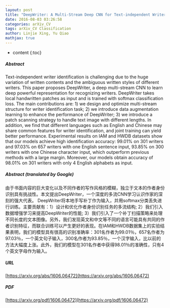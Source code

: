 ```yaml
---
layout: post
title: "DeepWriter: A Multi-Stream Deep CNN for Text-independent Writer Identification"
date: 2016-08-03 03:26:58
categories: arXiv_CV
tags: arXiv_CV Classification
author: Linjie Xing, Yu Qiao
mathjax: true
---
```


* content
{:toc}

##### Abstract
Text-independent writer identification is challenging due to the huge variation of written contents and the ambiguous written styles of different writers. This paper proposes DeepWriter, a deep multi-stream CNN to learn deep powerful representation for recognizing writers. DeepWriter takes local handwritten patches as input and is trained with softmax classification loss. The main contributions are: 1) we design and optimize multi-stream structure for writer identification task; 2) we introduce data augmentation learning to enhance the performance of DeepWriter; 3) we introduce a patch scanning strategy to handle text image with different lengths. In addition, we find that different languages such as English and Chinese may share common features for writer identification, and joint training can yield better performance. Experimental results on IAM and HWDB datasets show that our models achieve high identification accuracy: 99.01% on 301 writers and 97.03% on 657 writers with one English sentence input, 93.85% on 300 writers with one Chinese character input, which outperform previous methods with a large margin. Moreover, our models obtain accuracy of 98.01% on 301 writers with only 4 English alphabets as input.

##### Abstract (translated by Google)
由于书面内容的巨大变化以及不同作者的写作风格的模糊，独立于文本的作者身份识别具有挑战性。本文提出DeepWriter，一个深度的多流CNN学习认识作家的深刻的强大代表。 DeepWriter将本地手写补丁作为输入，并用softmax分类丢失进行训练。主要贡献有：1）设计和优化作者身份识别任务的多流结构; 2）我们引入数据增强学习来提高DeepWriter的性能; 3）我们引入了一个补丁扫描策略来处理不同长度的文本图像。另外，我们发现英文和中文等不同的语言可能具有共同的作者识别特征，而联合训练可以产生更好的表现。在IAM和HWDB数据集上的实验结果表明，我们的模型具有很高的识别准确率：301名作者为99.01％，657名作者为97.03％，一个英文句子输入，300名作者为93.85％，一个汉字输入，比以前的方法大幅度上涨。此外，我们的模型在301名作者中获得98.01％的准确性，只有4个英文字母作为输入。

##### URL
[https://arxiv.org/abs/1606.06472](https://arxiv.org/abs/1606.06472)

##### PDF
[https://arxiv.org/pdf/1606.06472](https://arxiv.org/pdf/1606.06472)

